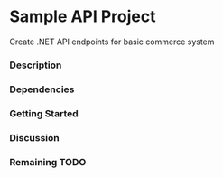 # Sample API Project
Create .NET API endpoints for basic commerce system

### Description

### Dependencies

### Getting Started

### Discussion

### Remaining TODO
